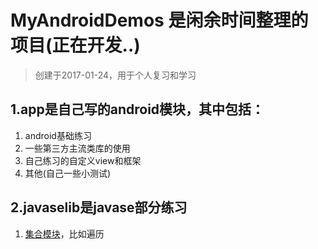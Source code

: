 # MyAndroidDemos 是闲余时间整理的项目(正在开发..)
> 创建于2017-01-24，用于个人复习和学习

## 1.app是自己写的android模块，其中包括：
1. android基础练习
2. 一些第三方主流类库的使用
3. 自己练习的自定义view和框架
4. 其他(自己一些小测试)

## 2.javaselib是javase部分练习
1. [集合模块](https://github.com/qule510/MyAndroidDemos/tree/master/javaselib/src/main/java/com/qule/example/collection)，比如遍历



